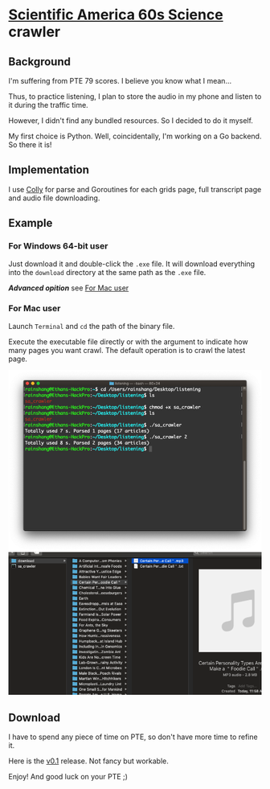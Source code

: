 # [Scientific America 60s Science](https://www.scientificamerican.com/podcasts/) crawler
## Background
I'm suffering from PTE 79 scores. I believe you know what I mean...

Thus, to practice listening, I plan to store the audio in my phone and listen to it during the traffic time.

However, I didn't find any bundled resources. So I decided to do it myself.

My first choice is Python. Well, coincidentally, I'm working on a Go backend. So there it is!
## Implementation
I use [Colly](https://github.com/gocolly/colly) for parse and Goroutines for each grids page, full transcript page and audio file downloading.
## Example
### For Windows 64-bit user
Just download it and double-click the `.exe` file. It will download everything into the `download` directory at the same path as the `.exe` file.

***Advanced opition*** see [For Mac user](#for-mac-user)

### For Mac user
Launch `Terminal` and `cd` the path of the binary file.

Execute the executable file directly or with the argument to indicate how many pages you want crawl. The default operation is to crawl the latest page.

![](screenshot/0.png)
![](screenshot/1.png)
## Download
I have to spend any piece of time on PTE, so don't have more time to refine it. 

Here is the [v0.1](https://github.com/rainshang/60sScienceCrawler/releases/tag/v0.1) release. Not fancy but workable.

Enjoy! And good luck on your PTE ;)
